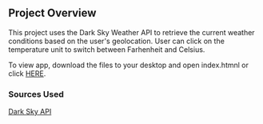 ## Project Overview
This project uses the Dark Sky Weather API to retrieve the current weather conditions based on the user's geolocation. User can click on the temperature unit to switch between Farhenheit and Celsius. 

To view app, download the files to your desktop and open index.htmnl or click <a href="https://envincebal.github.io/weather-app/">HERE</a>.

### Sources Used
<a href="https://darksky.net/dev/docs">Dark Sky API</a>
